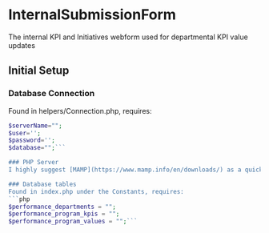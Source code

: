 # InternalSubmissionForm
The internal KPI and Initiatives webform used for departmental KPI value updates

## Initial Setup

### Database Connection
Found in helpers/Connection.php, requires:
```php
$serverName="";
$user='';
$password='';
$database="";```

### PHP Server
I highly suggest [MAMP](https://www.mamp.info/en/downloads/) as a quick and easy way to set up a PHP server

### Database tables
Found in index.php under the Constants, requires:
```php
$performance_departments = "";
$performance_program_kpis = "";
$performance_program_values = "";```
